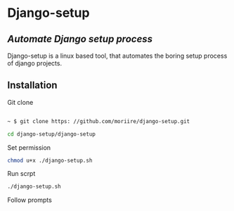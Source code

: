# Django-setup
## _Automate Django setup process_

Django-setup is a linux based tool, that
automates the boring setup process of django
projects.

## Installation
Git clone
```sh

~ $ git clone https: //github.com/moriire/django-setup.git
```
```sh
cd django-setup/django-setup
```
Set permission
```sh
chmod u+x ./django-setup.sh
```
Run scrpt
```sh
./django-setup.sh
```
Follow prompts

